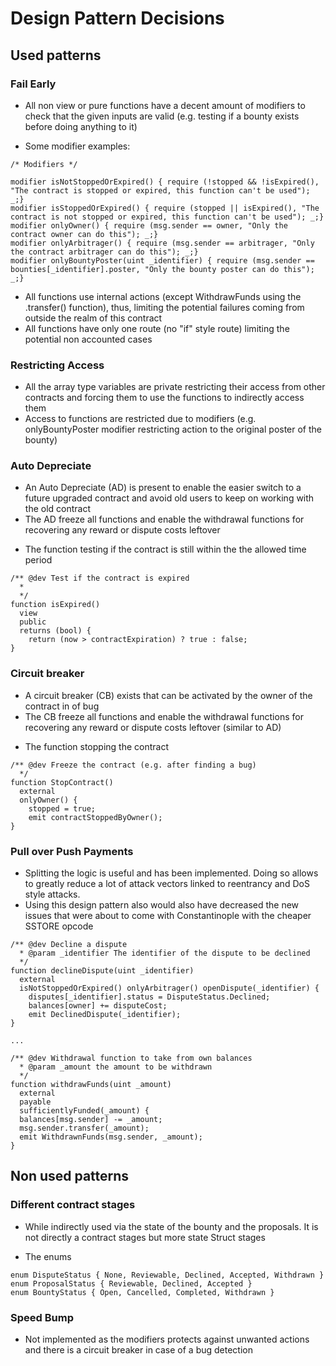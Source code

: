 # Design Pattern Decisions

## Used patterns

### Fail Early
- All non view or pure functions have a decent amount of modifiers to check that the given inputs are valid (e.g. testing if a bounty exists before doing anything to it)
* Some modifier examples:
```solidity
/* Modifiers */

modifier isNotStoppedOrExpired() { require (!stopped && !isExpired(), "The contract is stopped or expired, this function can't be used"); _;}
modifier isStoppedOrExpired() { require (stopped || isExpired(), "The contract is not stopped or expired, this function can't be used"); _;}
modifier onlyOwner() { require (msg.sender == owner, "Only the contract owner can do this"); _;}
modifier onlyArbitrager() { require (msg.sender == arbitrager, "Only the contract arbitrager can do this"); _;}
modifier onlyBountyPoster(uint _identifier) { require (msg.sender == bounties[_identifier].poster, "Only the bounty poster can do this"); _;}
```
- All functions use internal actions (except WithdrawFunds using the .transfer() function), thus, limiting the potential failures coming from outside the realm of this contract
- All functions have only one route (no "if" style route) limiting the potential non accounted cases

### Restricting Access
- All the array type variables are private restricting their access from other contracts and forcing them to use the functions to indirectly access them
- Access to functions are restricted due to modifiers (e.g. onlyBountyPoster modifier restricting action to the original poster of the bounty)

### Auto Depreciate
- An Auto Depreciate (AD) is present to enable the easier switch to a future upgraded contract and avoid old users to keep on working with the old contract
- The AD freeze all functions and enable the withdrawal functions for recovering any reward or dispute costs leftover

* The function testing if the contract is still within the the allowed time period
```solidity
/** @dev Test if the contract is expired
  *
  */
function isExpired()
  view
  public
  returns (bool) {
    return (now > contractExpiration) ? true : false;
}
```

### Circuit breaker
- A circuit breaker (CB) exists that can be activated by the owner of the contract in of bug
- The CB freeze all functions and enable the withdrawal functions for recovering any reward or dispute costs leftover (similar to AD)

* The function stopping the contract
```solidity
/** @dev Freeze the contract (e.g. after finding a bug)
  */
function StopContract()
  external
  onlyOwner() {
    stopped = true;
    emit contractStoppedByOwner();
}
```

### Pull over Push Payments
- Splitting the logic is useful and has been implemented. Doing so allows to greatly reduce a lot of attack vectors linked to reentrancy and DoS style attacks.
- Using this design pattern also would also have decreased the new issues that were about to come with Constantinople with the cheaper SSTORE opcode

```solidity
/** @dev Decline a dispute
  * @param _identifier The identifier of the dispute to be declined
  */
function declineDispute(uint _identifier)
  external
  isNotStoppedOrExpired() onlyArbitrager() openDispute(_identifier) {
    disputes[_identifier].status = DisputeStatus.Declined;
    balances[owner] += disputeCost;
    emit DeclinedDispute(_identifier);
}

...

/** @dev Withdrawal function to take from own balances
  * @param _amount the amount to be withdrawn
  */
function withdrawFunds(uint _amount)
  external
  payable
  sufficientlyFunded(_amount) {
  balances[msg.sender] -= _amount;
  msg.sender.transfer(_amount);
  emit WithdrawnFunds(msg.sender, _amount);
}
```

## Non used patterns

### Different contract stages
- While indirectly used via the state of the bounty and the proposals. It is not directly a contract stages but more state Struct stages

* The enums
```solidity
enum DisputeStatus { None, Reviewable, Declined, Accepted, Withdrawn }
enum ProposalStatus { Reviewable, Declined, Accepted }
enum BountyStatus { Open, Cancelled, Completed, Withdrawn }
```

### Speed Bump
- Not implemented as the modifiers protects against unwanted actions and there is a circuit breaker in case of a bug detection
